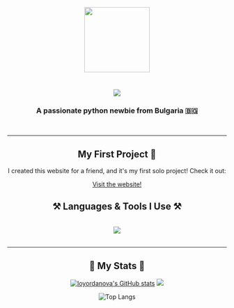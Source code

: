 <div  align="center">
  <img src="https://media.giphy.com/media/v1.Y2lkPTc5MGI3NjExc3NudTZzOHIwdHI3YWxxOWV5cWp4bHE4c2ozdHZyN3Bjcmp5bGdjNSZlcD12MV9pbnRlcm5hbF9naWZfYnlfaWQmY3Q9cw/f6RQunjGphgB1GEVkO/giphy.gif" width="150"/>


<h1 align="center">
    <img src="https://readme-typing-svg.herokuapp.com/?font=Righteous&size=35&center=true&vCenter=true&width=500&height=70&duration=4000&lines=Hi+There!+👋;+I'm+Lora!;" />
</h1>

<h3 align="center">A passionate python newbie from Bulgaria 🇧🇬</h3>

<br/>

<div align="center">

 <hr/>

  <h2>My First Project 🎉</h2>
  <p>I created this website for a friend, and it's my first solo project! Check it out:</p>
  <a href="https://everafter.bg/" target="_blank">Visit the website!</a>
 
<h2 align="center">⚒️ Languages & Tools I Use ⚒️</h2>
<br/>
<div align="center">
    <img src="https://skillicons.dev/icons?i=git,github,python,javascript,html,css,postgresql,mongo,mysql,docker,pycharm,vscode,django,flask" /><br>
</div>

<br/>
<hr/>


  <h2>🐍 My Stats 🐍</h2>

<a href="http://www.github.com/loyordanova"><img src="https://github-readme-stats.vercel.app/api?username=loyordanova&show_icons=true&hide=&count_private=true&title_color=14b8a6&text_color=ffffff&icon_color=a855f7&bg_color=000000&hide_border=true&show_icons=true" alt="loyordanova's GitHub stats" /></a>
<a href="http://www.github.com/loyordanova"><img src="https://github-readme-streak-stats.herokuapp.com/?user=loyordanova&stroke=ffffff&background=000000&ring=14b8a6&fire=14b8a6&currStreakNum=ffffff&currStreakLabel=14b8a6&sideNums=ffffff&sideLabels=ffffff&dates=ffffff&hide_border=true" /></a>


![Top Langs](https://github-readme-stats.vercel.app/api/top-langs/?username=loyordanova&layout=compact&theme=github_dark&title_color=14b8a6&text_color=ffffff&bg_color=000000&hide_border=true)

